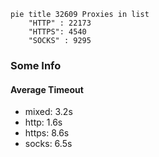 
```mermaid
pie title 32609 Proxies in list
    "HTTP" : 22173
    "HTTPS": 4540
    "SOCKS" : 9295
```

### Some Info
#### Average Timeout

- mixed: 3.2s
- http: 1.6s
- https: 8.6s
- socks: 6.5s